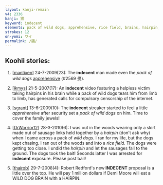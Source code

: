 ```yaml
---
layout: kanji-remain
v4: 2336
kanji: 猥
keyword: indecent
elements: pack of wild dogs, apprehensive, rice field, brains, hairpin, safety-pin
strokes: 12
on-yomi: ワイ
permalink: /猥/
---
```


## Koohii stories: 

1) [<a href="http://kanji.koohii.com/profile/mantixen">mantixen</a>] 24-7-2009(23): The<strong> indecent</strong> man made even the <em>pack of wild dogs</em> <a href="../v4/2569.html">apprehensive</a> (#2569 畏).

2) [<a href="http://kanji.koohii.com/profile/ikmys">ikmys</a>] 21-5-2007(17): An<strong> indecent</strong> video featuring a helpless victim taking hairpins in his brain while a pack of wild dogs tears him from limb to limb, has generated calls for compulsory censorship of the internet.

3) [<a href="http://kanji.koohii.com/profile/sgrant">sgrant</a>] 13-6-2009(10): The<strong> indecent</strong> streaker started to feel a little <em>apprehensive</em> after security set a <em>pack of wild dogs</em> on him. Time to cover the family jewels!

4) [<a href="http://kanji.koohii.com/profile/DrWarrior12">DrWarrior12</a>] 28-3-2010(6): I was out in the woods wearing only a skirt made out of sausage links held together by a <em>hairpin</em> (don&#039;t ask why) when I came across a pack of <em>wild dogs</em>. I ran for my life, but the dogs kept chasing. I ran out of the woods and into a <em>rice field</em>. The dogs were getting too close. I undid the <em>hairpin</em> and let the sausages fall to the ground. The dogs took the bait! Seconds latter I was arrested for<strong> indecent</strong> exposure. Please post bail!

5) [<a href="http://kanji.koohii.com/profile/thairob">thairob</a>] 29-7-2008(4): Robert Redford&#039;s new<strong> INDECENT</strong> proposal is a little over the top. He will pay 1 million dollars if Demi Moore will eat a WILD DOG BRAIN with a HAIRPIN.


